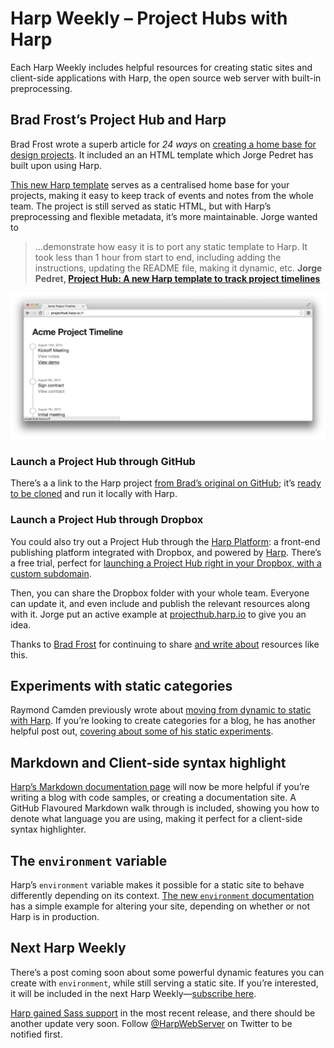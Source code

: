 # Harp Weekly – Project Hubs with Harp

Each Harp Weekly includes helpful resources for creating static sites and client-side applications with Harp, the open source web server with built-in preprocessing.

## Brad Frost’s Project Hub and Harp

Brad Frost wrote a superb article for <cite>24 ways</cite> on [creating a home base for design projects](http://24ways.org/2013/project-hubs/). It included an an HTML template which Jorge Pedret has built upon using Harp.

[This new Harp template](http://jorgepedret.com/posts/harp-project-hub) serves as a centralised home base for your projects, making it easy to keep track of events and notes from the whole team. The project is still served as static HTML, but with Harp’s preprocessing and flexible metadata, it’s more maintainable. Jorge wanted to

> …demonstrate how easy it is to port any static template to Harp. It took less than 1 hour from start to end, including adding the instructions, updating the README file, making it dynamic, etc.
> __Jorge Pedret, [Project Hub: A new Harp template to track project timelines](http://jorgepedret.com/posts/harp-project-hub)__

[![Harp version of Brad Frost’s Project Hub](images/harp-weekly-harp-project-hub.png)](http://jorgepedret.com/posts/harp-project-hub)

### Launch a Project Hub through GitHub

There’s a a link to the Harp project [from Brad’s original on GitHub](https://github.com/bradfrost/project-hub#resources); it’s [ready to be cloned](https://github.com/jorgepedret/harp-project-hub) and run it locally with Harp.

### Launch a Project Hub through Dropbox

You could also try out a Project Hub through the [Harp Platform](https://www.harp.io): a front-end publishing platform integrated with Dropbox, and powered by [Harp](http://github.com/sintaxi/harp). There’s a free trial, perfect for [launching a Project Hub right in your Dropbox, with a custom subdomain](https://harp.io/apps/new?boilerplate=jorgepedret/harp-project-hub).

Then, you can share the Dropbox folder with your whole team. Everyone can update it, and even include and publish the relevant resources along with it. Jorge put an active example at [projecthub.harp.io](http://projecthub.harp.io/) to give you an idea.

Thanks to [Brad Frost](https://twitter.com/brad_frost) for continuing to share [and write about](http://bradfrostweb.com/blog/) resources like this.

## Experiments with static categories

Raymond Camden previously wrote about [moving from dynamic to static with Harp](http://www.raymondcamden.com/index.cfm/2013/10/22/Moving-from-dynamic-to-static-with-Harp). If you’re looking to create categories for a blog, he has another helpful post out, [covering about some of his static experiments](http://www.raymondcamden.com/index.cfm/2014/1/2/Some-HarpJS-experiments-involving-categories).

## Markdown and Client-side syntax highlight

[Harp’s Markdown documentation page](http://harpjs.com/docs/development/markdown) will now be more helpful if you’re writing a blog with code samples, or creating a documentation site. A GitHub Flavoured Markdown walk through is included, showing you how to denote what language you are using, making it perfect for a client-side syntax highlighter.

## The `environment` variable

Harp’s `environment` variable makes it possible for a static site to behave differently depending on its context. [The new `environment` documentation](http://harpjs.com/docs/development/environment) has a simple example for altering your site, depending on whether or not Harp is in production.

## Next Harp Weekly

There’s a post coming soon about some powerful dynamic features you can create with `environment`, while still serving a static site. If you’re interested, it will be included in the next Harp Weekly—[subscribe here](http://harpjs.us7.list-manage1.com/subscribe?u=af92eba03471187c8aa0266e7&id=74381fea66).

[Harp gained Sass support](http://localhost:9000/blog/v0-11-0-sass-support) in the most recent release, and there should be another update very soon. Follow [@HarpWebServer](http://twitter.com/harpwebserver) on Twitter to be notified first.